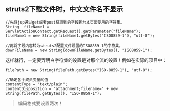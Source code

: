 ## struts2下载文件时，中文文件名不显示

```
//先将jsp通过get或者post获取到的字段转为本页面使用的字符集。
String  fileName1 = ServletActionContext.getRequest().getParameter("fileName");
fileName1 = new String(fileName1.getBytes("ISO8859-1"), "utf-8");

//再将字段内容转为struts2配置文件设置的ISO8859-1的字符集。
downFileName = new String(downFileName.getBytes(), "ISO8859-1");
```

这样就行，一定要弄明白字符集的设置是对那个流的设置！例如在实际的项目中：

```
filePath = new String(filePath.getBytes("ISO-8859-1"), "utf-8");

//确定各个成员变量的值
contentType = "text/plain";
contentDisposition = "attachment;filename=" + new String(filePath.getBytes(), "ISO-8859-1");
```

> 编码格式要设置两次！
